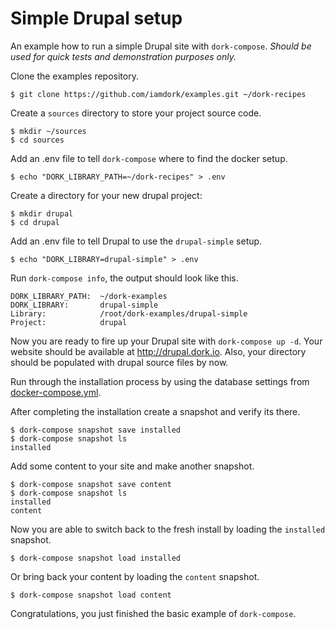 # Simple Drupal setup

An example how to run a simple Drupal site with `dork-compose`. *Should be used for quick tests and demonstration purposes only.*

Clone the examples repository.

```
$ git clone https://github.com/iamdork/examples.git ~/dork-recipes
```

Create a `sources` directory to store your project source code.

```
$ mkdir ~/sources
$ cd sources
```

Add an .env file to tell `dork-compose` where to find the docker setup.

```
$ echo "DORK_LIBRARY_PATH=~/dork-recipes" > .env
```

Create a directory for your new drupal project:

```
$ mkdir drupal
$ cd drupal
```

Add an .env file to tell Drupal to use the `drupal-simple` setup.

```
$ echo "DORK_LIBRARY=drupal-simple" > .env
```

Run `dork-compose info`, the output should look like this.

```
DORK_LIBRARY_PATH:  ~/dork-examples
DORK_LIBRARY:       drupal-simple
Library:            /root/dork-examples/drupal-simple
Project:            drupal
```

Now you are ready to fire up your Drupal site with `dork-compose up -d`. Your website should be available at http://drupal.dork.io. Also, your directory should be populated with drupal source files by now.

Run through the installation process by using the database settings from [docker-compose.yml](docker-compose.yml).

After completing the installation create a snapshot and verify its there.

```
$ dork-compose snapshot save installed
$ dork-compose snapshot ls
installed
```

Add some content to your site and make another snapshot.

```
$ dork-compose snapshot save content
$ dork-compose snapshot ls
installed
content
```

Now you are able to switch back to the fresh install by loading the `installed` snapshot.

```
$ dork-compose snapshot load installed
```

Or bring back your content by loading the `content` snapshot.

```
$ dork-compose snapshot load content
```

Congratulations, you just finished the basic example of `dork-compose`.
